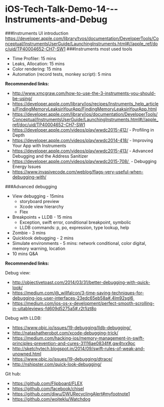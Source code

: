 # iOS-Tech-Talk-Demo-14---Instruments-and-Debug

###Instruments UI introduction
https://developer.apple.com/library/tvos/documentation/DeveloperTools/Conceptual/InstrumentsUserGuide/LaunchingInstruments.html#//apple_ref/doc/uid/TP40004652-CH7-SW1
###Instruments most used tools
* Time Profiler: 15 mins
* Leaks, Allocation: 15 mins
* Color rendering: 15 mins
* Automation (record tests, monkey script): 5 mins

**Recommended links:**
* http://www.xmcgraw.com/how-to-use-the-3-instruments-you-should-be-using/
* https://developer.apple.com/library/ios/recipes/Instruments_help_articles/FindingMemoryLeaksinYourApp/FindingMemoryLeaksinYourApp.html
* https://developer.apple.com/library/ios/documentation/DeveloperTools/Conceptual/InstrumentsUserGuide/LaunchingInstruments.html#//apple_ref/doc/uid/TP40004652-CH7-SW1
* https://developer.apple.com/videos/play/wwdc2015-412/ - Profiling in Depth
* https://developer.apple.com/videos/play/wwdc2014-418/ - Improving Your App with Instruments
* https://developer.apple.com/videos/play/wwdc2015-413/ - Advanced Debugging and the Address Sanitizer
* https://developer.apple.com/videos/play/wwdc2015-708/  - Debugging Energy Issues
* https://www.invasivecode.com/weblog/flags-very-useful-when-debugging-with/

###Advanced debugging
* View debugging - 15mins
    * storyboard preview
    * Xcode view hierarchy
    * Flex
* Breakpoints + LLDB - 15 mins
    * Exception, swift error, conditional breakpoint, symbolic
    * LLDB commands: p, po, expression, type lookup, help
* Zombie - 3 mins
* Quicklook debugging - 2 mins
* Simulate environments - 5 mins: network conditional, color digital, memory warning, location
* 10 mins Q&A

**Recommended links:**

Debug view:
* http://objectivetoast.com/2014/03/31/better-debugging-with-quick-look/
* https://medium.com/@_willfalcon/3-time-saving-techniques-for-debugging-ios-user-interfaces-23edc65eb58a#.4lm92sgl6 
* https://medium.com/ios-os-x-development/perfect-smooth-scrolling-in-uitableviews-fd609d5275a5#.r2t1izt8o

Debug with LLDB:
* https://www.objc.io/issues/19-debugging/lldb-debugging/ 
* http://natashatherobot.com/xcode-debugging-trick/
* https://medium.com/hacking-ios/memory-management-in-swift-principles-prevention-and-cures-31116ae0834f#.gw4tvx9pc
* http://sketchytech.blogspot.in/2014/09/swift-rules-of-weak-and-unowned.html
* https://www.objc.io/issues/19-debugging/dtrace/
* http://nshipster.com/quick-look-debugging/

Git hub:
* https://github.com/Flipboard/FLEX
* https://github.com/facebook/chisel
* https://github.com/diwu/DWURecyclingAlert#myfootnote1
* https://github.com/wojteklu/Watchdog
